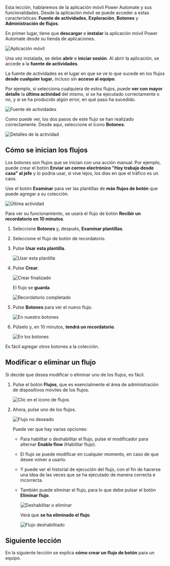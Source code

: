 Esta lección, hablaremos de la aplicación móvil Power Automate y sus funcionalidades. Desde la aplicación móvil se puede acceder a estas características: **Fuente de actividades**, **Exploración**, **Botones** y **Administración de flujos**.

En primer lugar, tiene que **descargar** e **instalar** la aplicación móvil Power Automate desde su tienda de aplicaciones.

![Aplicación móvil](./media/learning-mobile-app/open-mobile-app.png)

Una vez instalada, se debe **abrir** e **iniciar sesión**. Al abrir la aplicación, se accede a la **fuente de actividades**.

La fuente de actividades es el lugar en que se ve lo que sucede en los flujos **desde cualquier lugar**, incluso sin **acceso al equipo**.

Por ejemplo, si selecciona cualquiera de estos flujos, puede **ver con mayor detalle** la **última actividad** del mismo, si se ha ejecutado correctamente o no, y si se ha producido algún error, en qué paso ha sucedido.

![Fuente de actividades](./media/learning-mobile-app/see-all-activity.png)

Como puede ver, los dos pasos de este flujo se han realizado correctamente. Desde aquí, seleccione el icono **Botones**.

![Detalles de la actividad](./media/learning-mobile-app/activity-details.png)

## <a name="how-flows-are-started"></a>Cómo se inician los flujos
   Los botones son flujos que se inician con una acción manual. Por ejemplo, puede crear el botón **Enviar un correo electrónico "Hoy trabajo desde casa" al jefe**
y lo podría usar, si vive lejos, los días en que el tráfico es un caos.

Use el botón **Examinar** para ver las plantillas de **más flujos de botón** que puede agregar a su colección.

![Última actividad](./media/learning-mobile-app/click-browse-button.png)

Para ver su funcionamiento, se usará el flujo de botón **Recibir un recordatorio en 10 minutos**.

1. Seleccione **Botones** y, después, **Examinar plantillas**.
2. Seleccione el flujo de botón de recordatorio.
3. Pulse **Usar esta plantilla**.
   
    ![Usar esta plantilla](./media/learning-mobile-app/use-this-template.png)
4. Pulse **Crear**.
   
    ![Crear finalizado](./media/learning-mobile-app/create-complete.png)
   
    El flujo se **guarda**.
   
    ![Recordatorio completado](./media/learning-mobile-app/complete-reminder.png)
5. Pulse **Botones** para ver el nuevo flujo. 
   
    ![En nuestro botones](./media/learning-mobile-app/button-send-reminder.png)
6. Púlselo y, en 10 minutos, **tendrá un recordatorio**.
   
    ![En los botones](./media/learning-mobile-app/in-your-collection.png)

Es fácil agregar otros botones a la colección.

## <a name="modify-or-delete-a-flow"></a>Modificar o eliminar un flujo
Si decide que desea modificar o eliminar uno de los flujos, es fácil.

1. Pulse el botón **Flujos**, que es esencialmente el área de administración de dispositivos móviles de los flujos.
   
    ![Clic en el icono de flujos](./media/learning-mobile-app/click-flows-button.png)
2. Ahora, pulse uno de los flujos.
   
    ![Flujo no deseado](./media/learning-mobile-app/send-a-reminder.png)
   
    Puede ver que hay varias opciones:
   
   * Para habilitar o deshabilitar el flujo, pulse el modificador para alternar **Enable flow** (Habilitar flujo).
   * El flujo se puede modificar en cualquier momento, en caso de que desee volver a usarlo. 
   * Y puede ver el historial de ejecución del flujo, con el fin de hacerse una idea de las veces que se ha ejecutado de manera correcta e incorrecta.
   * También puede eliminar el flujo, para lo que debe pulsar el botón **Eliminar flujo**.
     
     ![Deshabilitar o eliminar](./media/learning-mobile-app/disable-delete.png)
     
     Verá que **se ha eliminado el flujo**.
     
     ![Flujo deshabilitado](./media/learning-mobile-app/disabled-flow.png)

## <a name="next-lesson"></a>Siguiente lección
En la siguiente lección se explica **cómo crear un flujo de botón** para un equipo. 

